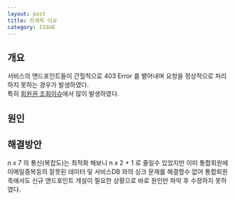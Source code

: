 ```yaml
---
layout: post
title: 트래픽 이슈
category: ISSUE
---
```


## 개요

서비스의 앤드포인트들이 간헐적으로 403 Error 를 뱉어내며 요청을 정상적으로 처리하지 못하는 경우가 발생하였다.  
특히 [회원권 조회이슈](/issue/2024/05/13/iuuse2.html)에서 많이 발생하였다.

## 원인

## 해결방안

n x 7 의 통신(복잡도)는 최적화 해보니 n x 2 + 1 로 줄일수 있었지만
이미 통합회원에 이메일중복등의 잘못된 데이터 및 서비스DB 와의 싱크 문제를 해결할수 없어
통합회원 측에서도 신규 앤드포인트 개설이 필요한 상황으로 바로 원인만 파악 후 수정하지 못하였다.
